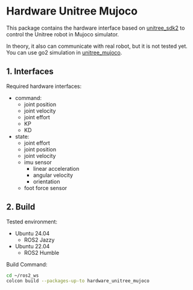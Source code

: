 # Hardware Unitree Mujoco

This package contains the hardware interface based on [unitree_sdk2](https://github.com/unitreerobotics/unitree_sdk2) to control the Unitree robot in Mujoco simulator. 

In theory, it also can communicate with real robot, but it is not tested yet. You can use go2 simulation in [unitree_mujoco](https://github.com/unitreerobotics/unitree_mujoco).

## 1. Interfaces

Required hardware interfaces:

* command:
  * joint position
  * joint velocity
  * joint effort
  * KP
  * KD
* state:
  * joint effort
  * joint position
  * joint velocity
  * imu sensor
    * linear acceleration
    * angular velocity
    * orientation
  * foot force sensor

## 2. Build

Tested environment:
* Ubuntu 24.04
    * ROS2 Jazzy
* Ubuntu 22.04
    * ROS2 Humble

Build Command:
```bash
cd ~/ros2_ws
colcon build --packages-up-to hardware_unitree_mujoco
```